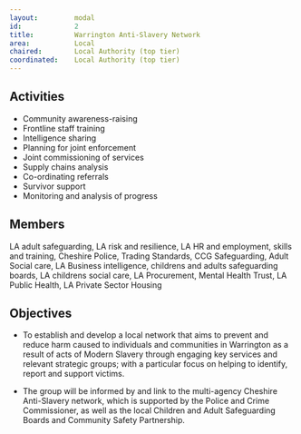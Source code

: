 ```yaml
---
layout: 		modal
id: 			2
title: 			Warrington Anti-Slavery Network
area: 			Local
chaired: 		Local Authority (top tier)
coordinated:	Local Authority (top tier)
---
```


Activities
----------

* Community awareness-raising
* Frontline staff training
* Intelligence sharing
* Planning for joint enforcement
* Joint commissioning of services
* Supply chains analysis
* Co-ordinating referrals
* Survivor support
* Monitoring and analysis of progress

Members
-------

LA adult safeguarding, LA risk and resilience, LA HR and employment, skills and training, Cheshire Police, Trading Standards, CCG Safeguarding, Adult Social care, LA Business intelligence,  childrens and adults safeguarding boards, LA childrens social care, LA Procurement, Mental Health Trust, LA Public Health, LA Private Sector Housing

Objectives
----------

* To establish and develop a local network that aims to prevent and reduce harm caused to individuals and communities in Warrington as a result of acts of Modern Slavery through engaging key services and relevant strategic groups; with a particular focus on helping to identify, report and support victims.

* The group will be informed by and link to the multi-agency Cheshire Anti-Slavery network, which is supported by the Police and Crime Commissioner, as well as the local Children and Adult Safeguarding Boards and Community Safety Partnership.